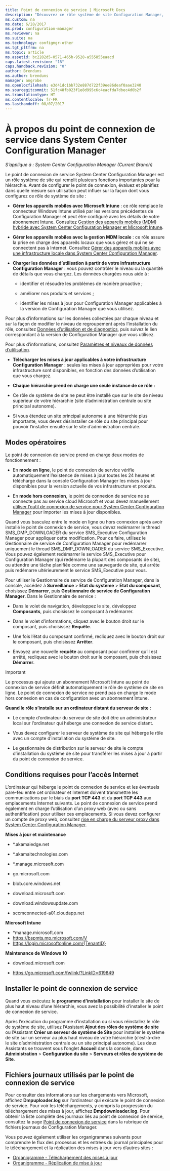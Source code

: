 ```yaml
---
title: Point de connexion de service | Microsoft Docs
description: "Découvrez ce rôle système de site Configuration Manager, puis comprenez et planifiez sa plage d’utilisations."
ms.custom: na
ms.date: 6/28/2017
ms.prod: configuration-manager
ms.reviewer: na
ms.suite: na
ms.technology: configmgr-other
ms.tgt_pltfrm: na
ms.topic: article
ms.assetid: bc2282d5-0571-465b-9528-a555855eaacd
caps.latest.revision: "18"
caps.handback.revision: "0"
author: Brenduns
ms.author: brenduns
manager: angrobe
ms.openlocfilehash: e3d41dc1bb732e887d722f39ee86deaf0aae3240
ms.sourcegitcommit: 51fc48fb023f1e8d995c6c4eacfda7dbec4d0b2f
ms.translationtype: HT
ms.contentlocale: fr-FR
ms.lasthandoff: 08/07/2017
---
```

# <a name="about-the-service-connection-point-in-system-center-configuration-manager"></a>À propos du point de connexion de service dans System Center Configuration Manager

*S’applique à : System Center Configuration Manager (Current Branch)*

Le point de connexion de service System Center Configuration Manager est un rôle système de site qui remplit plusieurs fonctions importantes pour la hiérarchie. Avant de configurer le point de connexion, évaluez et planifiez dans quelle mesure son utilisation peut influer sur la façon dont vous configurez ce rôle de système de site :  

-   **Gérer les appareils mobiles avec Microsoft Intune** : ce rôle remplace le connecteur Windows Intune utilisé par les versions précédentes de Configuration Manager et peut être configuré avec les détails de votre abonnement Intune. Consultez [Gestion des appareils mobiles (MDM) hybride avec System Center Configuration Manager et Microsoft Intune](../../../../mdm/understand/hybrid-mobile-device-management.md).  

-   **Gérer les appareils mobiles avec la gestion MDM locale** : ce rôle assure la prise en charge des appareils locaux que vous gérez et qui ne se connectent pas à Internet. Consultez [Gérer des appareils mobiles avec une infrastructure locale dans System Center Configuration Manager](../../../../mdm/understand/manage-mobile-devices-with-on-premises-infrastructure.md).  

-   **Charger les données d’utilisation à partir de votre infrastructure Configuration Manager** : vous pouvez contrôler le niveau ou la quantité de détails que vous chargez. Les données chargées nous aide à :  

    -   identifier et résoudre les problèmes de manière proactive ;  

    -   améliorer nos produits et services ;  

    -   identifier les mises à jour pour Configuration Manager applicables à la version de Configuration Manager que vous utilisez.  

  Pour plus d’informations sur les données collectées par chaque niveau et sur la façon de modifier le niveau de regroupement après l’installation du rôle, consultez [Données d’utilisation et de diagnostics](/sccm/core/plan-design/diagnostics/diagnostics-and-usage-data), puis suivez le lien correspondant à la version de Configuration Manager que vous utilisez.  

  Pour plus d’informations, consultez [Paramètres et niveaux de données d’utilisation](../../../../core/servers/deploy/install/setup-reference.md#bkmk_usage).  

-   **Télécharger les mises à jour applicables à votre infrastructure Configuration Manager** : seules les mises à jour appropriées pour votre infrastructure sont disponibles, en fonction des données d’utilisation que vous chargez.  

- **Chaque hiérarchie prend en charge une seule instance de ce rôle :**  

 -   Ce rôle de système de site ne peut être installé que sur le site de niveau supérieur de votre hiérarchie (site d’administration centrale ou site principal autonome).  

  -   Si vous étendez un site principal autonome à une hiérarchie plus importante, vous devez désinstaller ce rôle du site principal pour pouvoir l’installer ensuite sur le site d’administration centrale.  


##  <a name="bkmk_modes"></a> Modes opératoires  
 Le point de connexion de service prend en charge deux modes de fonctionnement :  

-   En **mode en ligne**, le point de connexion de service vérifie automatiquement l’existence de mises à jour toutes les 24 heures et télécharge dans la console Configuration Manager les mises à jour disponibles pour la version actuelle de vos infrastructure et produits.  

-   En **mode hors connexion**, le point de connexion de service ne se connecte pas au service cloud Microsoft et vous devez manuellement [utiliser l’outil de connexion de service pour System Center Configuration Manager](../../../../core/servers/manage/use-the-service-connection-tool.md) pour importer les mises à jour disponibles.  

Quand vous basculez entre le mode en ligne ou hors connexion après avoir installé le point de connexion de service, vous devez redémarrer le thread SMS_DMP_DOWNLOADER du service SMS_Executive Configuration Manager pour appliquer cette modification. Pour ce faire, utilisez le Gestionnaire de service de Configuration Manager pour redémarrer uniquement le thread SMS_DMP_DOWNLOADER du service SMS_Executive. Vous pouvez également redémarrer le service SMS_Executive pour Configuration Manager (qui redémarre la plupart des composants de site), ou attendre une tâche planifiée comme une sauvegarde de site, qui arrête puis redémarre ultérieurement le service SMS_Executive pour vous.  

Pour utiliser le Gestionnaire de service de Configuration Manager, dans la console, accédez à **Surveillance** > **État du système** > **État du composant**, choisissez **Démarrer**, puis **Gestionnaire de service de Configuration Manager**. Dans le Gestionnaire de service :  

-   Dans le volet de navigation, développez le site, développez **Composants**, puis choisissez le composant à redémarrer.  

-   Dans le volet d’informations, cliquez avec le bouton droit sur le composant, puis choisissez **Requête**.  

-   Une fois l’état du composant confirmé, recliquez avec le bouton droit sur le composant, puis choisissez **Arrêter**.  

-   Envoyez une nouvelle **requête** au composant pour confirmer qu’il est arrêté, recliquez avec le bouton droit sur le composant, puis choisissez **Démarrer**.  

> [!IMPORTANT]  
>  Le processus qui ajoute un abonnement Microsoft Intune au point de connexion de service définit automatiquement le rôle de système de site en ligne. Le point de connexion de service ne prend pas en charge le mode hors connexion en cas de configuration avec un abonnement Intune.  

**Quand le rôle s’installe sur un ordinateur distant du serveur de site :**  

-   Le compte d’ordinateur du serveur de site doit être un administrateur local sur l’ordinateur qui héberge une connexion de service distant.

-   Vous devez configurer le serveur de système de site qui héberge le rôle avec un compte d’installation du système de site.  

-   Le gestionnaire de distribution sur le serveur de site le compte d’installation du système de site pour transférer les mises à jour à partir du point de connexion de service.

##  <a name="bkmk_urls"></a> Conditions requises pour l’accès Internet  
L’ordinateur qui héberge le point de connexion de service et les éventuels pare-feu entre cet ordinateur et Internet doivent transmettre les communications par le biais du **port TCP 443** et du **port TCP 443** aux emplacements Internet suivants. Le point de connexion de service prend également en charge l’utilisation d’un proxy web (avec ou sans authentification) pour utiliser ces emplacements.  Si vous devez configurer un compte de proxy web, consultez [rise en charge du serveur proxy dans System Center Configuration Manager](/sccm/core/plan-design/network/proxy-server-support).

**Mises à jour et maintenance**  

-   *.akamaiedge.net  

-   *.akamaitechnologies.com 

-   *.manage.microsoft.com

-   go.microsoft.com

-   blob.core.windows.net  

-   download.microsoft.com  

-   download.windowsupdate.com

-   sccmconnected-a01.cloudapp.net  

**Microsoft Intune**  

-   *manage.microsoft.com  
-   https://bspmts.mp.microsoft.com/V
-   https://login.microsoftonline.com/{TenantID}


**Maintenance de Windows 10**  

-   download.microsoft.com  

-   https://go.microsoft.com/fwlink/?LinkID=619849  

## <a name="install-the-service-connection-point"></a>Installer le point de connexion de service
Quand vous exécutez le **programme d’installation** pour installer le site de plus haut niveau d’une hiérarchie, vous avez la possibilité d’installer le point de connexion de service.

Après l’exécution du programme d’installation ou si vous réinstallez le rôle de système de site, utilisez l’Assistant **Ajout des rôles de système de site** ou l’Assistant **Créer un serveur de système de Site** pour installer le système de site sur un serveur au plus haut niveau de votre hiérarchie (c’est-à-dire le site d’administration centrale ou un site principal autonome). Les deux Assistants se trouvent sous l’onglet **Accueil** dans la console, dans **Administration** > **Configuration du site** > **Serveurs et rôles de système de Site**.

## <a name="log-files-used-by-the-service-connection-point"></a>Fichiers journaux utilisés par le point de connexion de service
Pour consulter des informations sur les chargements vers Microsoft, affichez **Dmpuploader.log** sur l’ordinateur qui exécute le point de connexion de service.  Pour voir les téléchargements, y compris la progression du téléchargement des mises à jour, affichez **Dmpdownloader.log**. Pour obtenir la liste complète des journaux liés au point de connexion de service, consultez la page [Point de connexion de service](/sccm/core/plan-design/hierarchy/log-files#BKMK_WITLog) dans la rubrique de fichiers journaux de Configuration Manager.

Vous pouvez également utiliser les organigrammes suivants pour comprendre le flux des processus et les entrées du journal principales pour le téléchargement et la réplication des mises à jour vers d’autres sites :
 - [Organigramme - Téléchargement des mises à jour](/sccm/core/servers/manage/download-updates-flowchart)
 - [Organigramme - Réplication de mise à jour](/sccm/core/servers/manage/update-replication-flowchart)
